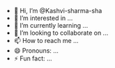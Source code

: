 - 👋 Hi, I’m @Kashvi-sharma-sha
- 👀 I’m interested in ...
- 🌱 I’m currently learning ...
- 💞️ I’m looking to collaborate on ...
- 📫 How to reach me ...
- 😄 Pronouns: ...
- ⚡ Fun fact: ...

<!---
Kashvi-sharma-sha/Kashvi-sharma-sha is a ✨ special ✨ repository because its `README.md` (this file) appears on your GitHub profile.
You can click the Preview links to take a look at your changes.
--->

